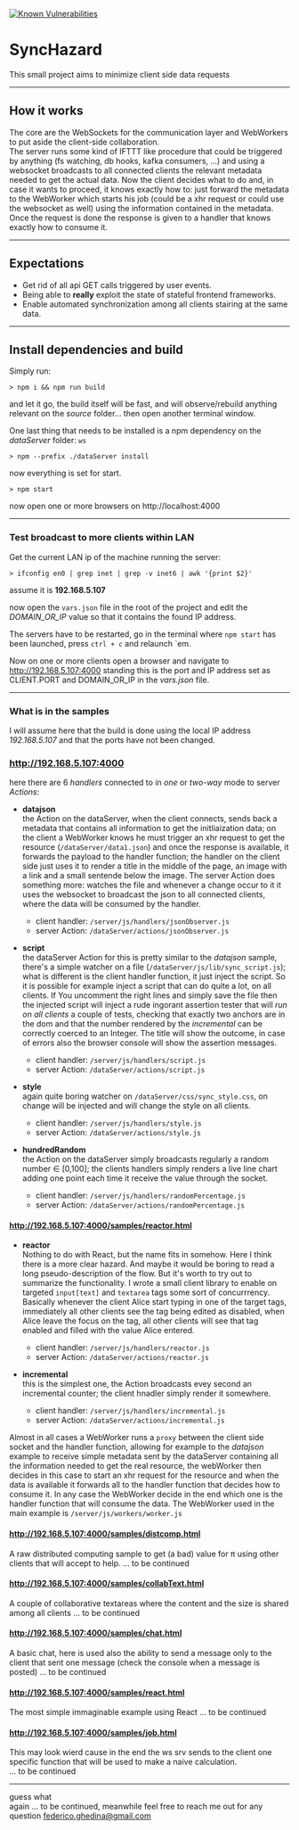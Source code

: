 [![Known Vulnerabilities](https://snyk.io/test/github/fedeghe/synchazard/badge.svg)](https://snyk.io/test/github/fedeghe/synchazard)

# SyncHazard  

This small project aims to minimize client side data requests

---

## How it works  
The core are the WebSockets for the communication layer and WebWorkers to put aside the client-side collaboration.  
The server runs some kind of IFTTT like procedure that could be triggered by anything (fs watching, db hooks, kafka consumers, ...) and using a websocket broadcasts to all connected clients the relevant metadata needed to get the actual data. Now the client decides what to do and, in case it wants to proceed, it knows exactly how to: just forward the metadata to the WebWorker which starts his job (could be a xhr request or could use the websocket as well) using the information contained in the metadata. Once the request is done the response is given to a handler that knows exactly how to consume it.

---

## Expectations
- Get rid of all api GET calls triggered by user events.
- Being able to **really** exploit the state of stateful frontend frameworks.
- Enable automated synchronization among all clients stairing at the same data.

---
## Install dependencies and build

Simply run:

`> npm i && npm run build`

and let it go, the build itself will be fast, and will observe/rebuild anything relevant on the _source_ folder... then open another terminal window.  

One last thing that needs to be installed is a npm dependency on the _dataServer_ folder: `ws` 

`> npm --prefix ./dataServer install`

now everything is set for start.

`> npm start`  

now open one or more browsers on http://localhost:4000

---

### Test broadcast to more clients within LAN

Get the current LAN ip of the machine running the server:

`> ifconfig en0 | grep inet | grep -v inet6 | awk '{print $2}'`

assume it is **192.168.5.107**

now open the `vars.json` file in the root of the project and edit the _DOMAIN\_OR\_IP_ value so that it contains the found IP address.  

The servers have to be restarted, go in the terminal where `npm start` has been launched, press `ctrl + c` and relaunch \`em.  

Now on one or more clients open a browser and navigate to http://192.168.5.107:4000 standing this is the port and IP address set as CLIENT.PORT and DOMAIN_OR_IP in the _vars.json_ file.

---

### What is in the samples

I will assume here that the build is done using the local IP address _192.168.5.107_ and that the ports have not been changed.



### http://192.168.5.107:4000  
here there are 6 _handlers_ connected to in _one_ or _two-way_ mode to server _Actions_:  

- **datajson**  
the Action on the dataServer, when the client connects, sends back a metadata that contains all information to get the initliaization data; on the client a WebWorker knows he must trigger an xhr request to get the resource (`/dataServer/data1.json`) and once the response is available, it forwards the payload to the handler function; the handler on the client side just uses it to render a title in the middle of the page, an image with a link and a small sentende below the image. The server Action does something more: watches the file and whenever a change occur to it it uses the websocket to broadcast the json to all connected clients, where the data will be consumed by the handler.
    - client handler: `/server/js/handlers/jsonObserver.js`
    - server Action: `/dataServer/actions/jsonObserver.js`

- **script**  
the dataServer Action for this is pretty similar to the _datajson_ sample, there's a simple watcher on a file (`/dataServer/js/lib/sync_script.js`); what is different is the client handler function, it just inject the script. So it is possible for example inject a script that can do quite a lot, on all clients. If You uncomment the right lines and simply save the file then the injected script will inject a rude ingorant assertion tester that will _run on all clients_ a couple of tests, checking that exactly two anchors are in the dom and that the number rendered by the _incremental_ can be correctly coerced to an Integer. The title will show the outcome, in case of errors also the browser console will show the assertion messages.  
    - client handler: `/server/js/handlers/script.js`
    - server Action: `/dataServer/actions/script.js`

- **style**  
again quite boring watcher on `/dataServer/css/sync_style.css`, on change will be injected and will change the style on all clients.  
    - client handler: `/server/js/handlers/style.js`
    - server Action: `/dataServer/actions/style.js`

- **hundredRandom**  
the Action on the dataServer simply broadcasts regularly a random number &isin; [0,100]; the clients handlers simply renders a live line chart adding one point each time it receive the value through the socket.  
    - client handler: `/server/js/handlers/randomPercentage.js`
    - server Action: `/dataServer/actions/randomPercentage.js`  



#### http://192.168.5.107:4000/samples/reactor.html

- **reactor**  
Nothing to do with React, but the name fits in somehow. Here I think there is a more clear hazard. And maybe it would be boring to read a long pseudo-description of the flow. But it's worth to try out to summarize the functionality. I wrote a small client library to enable on targeted `input[text]` and `textarea` tags some sort of concurrrency. Basically whenever the client Alice start typing in one of the target tags, immediately all other clients see the tag being edited as disabled, when Alice leave the focus on the tag, all other clients will see that tag enabled and filled with the value Alice entered.
    - client handler: `/server/js/handlers/reactor.js`
    - server Action: `/dataServer/actions/reactor.js`

- **incremental**  
this is the simplest one, the Action broadcasts evey second an incremental counter; the client hnadler simply render it somewhere. 
    - client handler: `/server/js/handlers/incremental.js`
    - server Action: `/dataServer/actions/incremental.js`




Almost in all cases a WebWorker runs a `proxy` between the client side socket and the handler function, allowing for example to the _datajson_ example to receive simple metadata sent by the dataServer containing all the information needed to get the real resource, the webWorker then decides in this case to start an xhr request for the resource and when the data is available it forwards all to the handler function that decides how to consume it. In any case the WebWorker decide in the end which one is the handler function that will consume the data. The WebWorker used in the main example is `/server/js/workers/worker.js`

#### http://192.168.5.107:4000/samples/distcomp.html 
A raw distributed computing sample to get (a bad) value for &pi; using other clients that will accept to help. 
... to be continued

#### http://192.168.5.107:4000/samples/collabText.html  
A couple of collaborative textareas where the content and the size is shared among all clients
... to be continued

#### http://192.168.5.107:4000/samples/chat.html  
A basic chat, here is used also the ability to send a message only to the client that sent one message  (check the console when a message is posted)
... to be continued

#### http://192.168.5.107:4000/samples/react.html   
The most simple immaginable example using React
... to be continued

#### http://192.168.5.107:4000/samples/job.html
This may look wierd cause in the end the ws srv sends to the client one specific function that will be used to make a naive calculation.   
... to be continued

---

guess what  
again ... to be continued, meanwhile feel free to reach me out for any question federico.ghedina@gmail.com
